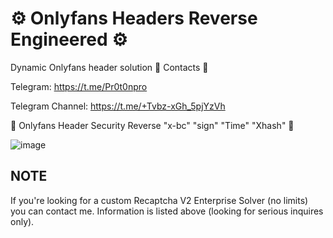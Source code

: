 # ⚙️ Onlyfans Headers Reverse Engineered ⚙️
Dynamic Onlyfans header solution
📑 Contacts 📑

Telegram: https://t.me/Pr0t0npro

Telegram Channel: https://t.me/+Tvbz-xGh_5pjYzVh

🔐 Onlyfans Header Security Reverse "x-bc" "sign" "Time" "Xhash" 🔐

![image](https://github.com/user-attachments/assets/c35ccbf4-4f91-452b-aed7-d8e63371219c)


## NOTE ##
If you're looking for a custom Recaptcha V2 Enterprise Solver (no limits) you can contact me. Information is listed above (looking for serious inquires only).
